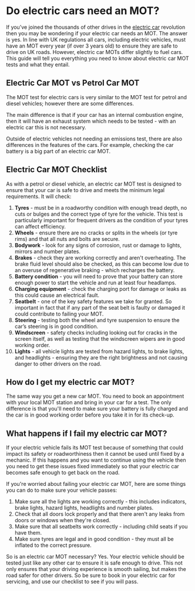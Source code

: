 # Do electric cars need an MOT?

If you’ve joined the thousands of other drives in the [electric car](https://www.mg.co.uk/electric-and-hybrid/electric-cars "Electric Cars") revolution then you may be wondering if your electric car needs an MOT. The answer is yes. In line with UK regulations all cars, including electric vehicles, must have an MOT every year (if over 3 years old) to ensure they are safe to drive on UK roads. However, electric car MOTs differ slightly to fuel cars. This guide will tell you everything you need to know about electric car MOT tests and what they entail.

## Electric Car MOT vs Petrol Car MOT

The MOT test for electric cars is very similar to the MOT test for petrol and diesel vehicles; however there are some differences.

The main difference is that if your car has an internal combustion engine, then it will have an exhaust system which needs to be tested - with an electric car this is not necessary.

Outside of electric vehicles not needing an emissions test, there are also differences in the features of the cars. For example, checking the car battery is a big part of an electric car MOT.

## Electric Car MOT Checklist

As with a petrol or diesel vehicle, an electric car MOT test is designed to ensure that your car is safe to drive and meets the minimum legal requirements. It will check:

1.  **Tyres** - must be in a roadworthy condition with enough tread depth, no cuts or bulges and the correct type of tyre for the vehicle. This test is particularly important for frequent drivers as the condition of your tyres can affect efficiency.
2.  **Wheels** - ensure there are no cracks or splits in the wheels (or tyre rims) and that all nuts and bolts are secure.
3.  **Bodywork** - look for any signs of corrosion, rust or damage to lights, mirrors and number plates.
4.  **Brakes** - check they are working correctly and aren't overheating. The brake fluid level should also be checked, as this can become low due to an overuse of regenerative braking - which recharges the battery.
5.  **Battery condition** - you will need to prove that your battery can store enough power to start the vehicle and run at least four headlamps.
6.  **Charging equipment** - check the charging port for damage or leaks as this could cause an electrical fault.
7.  **Seatbelt** - one of the key safety features we take for granted. So important in fact that if any part of the seat belt is faulty or damaged it could contribute to failing your MOT.
8.  **Steering** - testing both the wheel and tyre suspension to ensure the car’s steering is in good condition.
9.  **Windscreen** - safety checks including looking out for cracks in the screen itself, as well as testing that the windscreen wipers are in good working order.
10. **Lights** - all vehicle lights are tested from hazard lights, to brake lights, and headlights - ensuring they are the right brightness and not causing danger to other drivers on the road.

## How do I get my electric car MOT?

The same way you get a new car MOT. You need to book an appointment with your local MOT station and bring in your car for a test. The only difference is that you'll need to make sure your battery is fully charged and the car is in good working order before you take it in for its check-up.

## What happens if I fail my electric car MOT?

If your electric vehicle fails its MOT test because of something that could impact its safety or roadworthiness then it cannot be used until fixed by a mechanic. If this happens and you want to continue using the vehicle then you need to get these issues fixed immediately so that your electric car becomes safe enough to get back on the road.

If you're worried about failing your electric car MOT, here are some things you can do to make sure your vehicle passes:

1.  Make sure all the lights are working correctly - this includes indicators, brake lights, hazard lights, headlights and number plates.
2.  Check that all doors lock properly and that there aren't any leaks from doors or windows when they're closed.
3.  Make sure that all seatbelts work correctly - including child seats if you have them.
4.  Make sure tyres are legal and in good condition - they must all be inflated to the correct pressure.

So is an electric car MOT necessary? Yes. Your electric vehicle should be tested just like any other car to ensure it is safe enough to drive. This not only ensures that your driving experience is smooth sailing, but makes the road safer for other drivers. So be sure to book in your electric car for servicing, and use our checklist to see if you will pass.